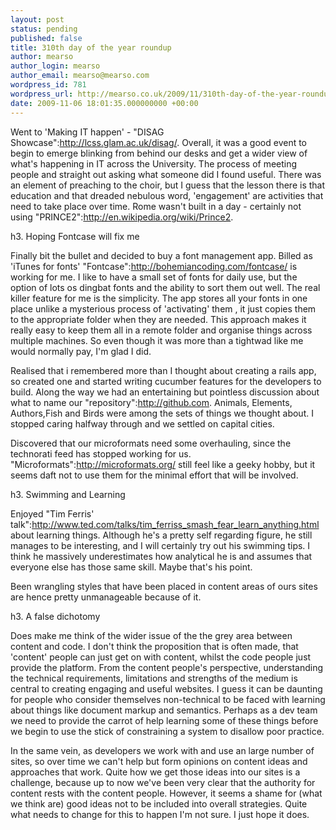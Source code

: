 ```yaml
---
layout: post
status: pending
published: false
title: 310th day of the year roundup
author: mearso
author_login: mearso
author_email: mearso@mearso.com
wordpress_id: 781
wordpress_url: http://mearso.co.uk/2009/11/310th-day-of-the-year-roundup/
date: 2009-11-06 18:01:35.000000000 +00:00
---
```

Went to 'Making IT happen' - "DISAG Showcase":http://lcss.glam.ac.uk/disag/. Overall, it was a good event to begin to emerge blinking from behind our desks and get a wider view of what's happening in IT across the University. The process of meeting people and straight out asking what someone did I found useful. There was an element of preaching to the choir, but I guess that the lesson there is that education and that dreaded nebulous word, 'engagement' are activities that need to take place over time. Rome wasn't built in a day - certainly not using "PRINCE2":http://en.wikipedia.org/wiki/Prince2.

h3. Hoping Fontcase will fix me

Finally bit the bullet and decided to buy a font management app. Billed as 'iTunes for fonts' "Fontcase":http://bohemiancoding.com/fontcase/ is working for me. I like to have a small set of fonts for daily use, but the option of lots os dingbat fonts and the ability to sort them out well. The real killer feature for me is the simplicity. The app stores all your fonts in one place unlike a mysterious process of 'activating' them , it just copies them to the appropriate folder when they are needed. This approach makes it really easy to keep them all in a remote folder and organise things across multiple machines. So even though it was more than a tightwad like me would normally pay, I'm glad I did.


Realised that i remembered more than I thought about creating a rails app, so created one and started writing cucumber features for the developers to build. Along the way we had an entertaining but pointless discussion about what to name our "repository":http://github.com. Animals, Elements, Authors,Fish and Birds were among the sets of things we thought about. I stopped caring halfway through and we settled on capital cities.

Discovered that our microformats need some overhauling, since the technorati feed has stopped working for us. "Microformats":http://microformats.org/ still feel like a geeky hobby, but it seems daft not to use them for the minimal effort that will be involved.

h3. Swimming and Learning

Enjoyed "Tim Ferris' talk":http://www.ted.com/talks/tim_ferriss_smash_fear_learn_anything.html about learning things. Although he's a pretty self regarding figure, he still manages to be interesting, and I will certainly try out his swimming tips. I think he massively underestimates how analytical he is and assumes that everyone else has those same skill. Maybe that's his point.

Been wrangling styles that have been placed in content areas of ours sites are hence pretty unmanageable because of it. 

h3. A false dichotomy 

Does make me think of the wider issue of the the grey area between content and code. I don't think the proposition that is often made, that 'content' people can just get on with content, whilst the code people just provide the platform. From the content people's perspective, understanding the technical requirements, limitations and strengths of the medium is central to creating engaging and useful websites. I guess it can be daunting for people who consider themselves non-technical to be faced with learning about things like document markup and semantics. Perhaps as a dev team we need to provide the carrot of help learning some of these things before we begin to use the stick of constraining a system to disallow poor practice.

In the same vein, as developers we work with and use an large number of sites, so over time we can't help but form opinions on content ideas and approaches that work. Quite how we get those ideas into our sites is a challenge, because up to now we've been very clear that the authority for content rests with the content people. However, it seems a shame for (what we think are) good ideas not to be included into overall strategies. Quite what needs to change for this to happen I'm not sure. I just hope it does.


